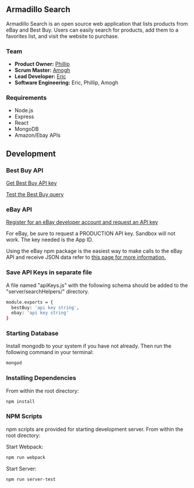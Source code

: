 ## Armadillo Search 
Armadillo Search is an open source web application that lists products from eBay and Best Buy. Users can easily search for products, add them to a favorites list, and visit the website to purchase.


### Team
- __Product Owner:__ [Phillip](https://github.com/th0s)
- __Scrum Master:__ [Amogh](https://github.com/akambale)
- __Lead Developer:__ [Eric](https://github.com/erichoonpark)
- __Software Engineering:__ Eric, Phillip, Amogh


### Requirements
- Node.js
- Express
- React
- MongoDB
- Amazon/Ebay APIs

## Development

### Best Buy API
[Get Best Buy API key](https://developer.bestbuy.com/)
   
[Test the Best Buy query](https://bestbuyapis.github.io/bby-query-builder/#/productSearch)

### eBay API
[Register for an eBay developer account and request an API key](https://developer.ebay.com/DevZone/account/)
   
For eBay, be sure to request a PRODUCTION API key. Sandbox will not work. The key needed is the App ID.
   
Using the eBay npm package is the easiest way to make calls to the eBay API and receive JSON data refer to [this page for more information.](https://www.npmjs.com/package/ebay)

### Save API Keys in separate file
   A file named "apiKeys.js" with the following schema should be added to the "server/searchHelpers/" directory. 

```sh
module.exports = {
  bestBuy: 'api key string',
  ebay: 'api key string'
}
```

### Starting Database 
Install mongodb to your system if you have not already. Then run the following command in your terminal:

```sh
mongod
```

### Installing Dependencies 

From within the root directory:

```sh
npm install
```

### NPM Scripts
npm scripts are provided for starting development server. From within the root directory:

Start Webpack:
```sh
npm run webpack
```

Start Server:
```sh
npm run server-test
```
